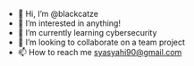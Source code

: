 - 👋 Hi, I’m @blackcatze
- 👀 I’m interested in anything!
- 🌱 I’m currently learning cybersecurity
- 💞️ I’m looking to collaborate on a team project
- 📫 How to reach me syasyahi90@gmail.com

<!---
blackcatze/blackcatze is a ✨ special ✨ repository because its `README.md` (this file) appears on your GitHub profile.
You can click the Preview link to take a look at your changes.
--->
